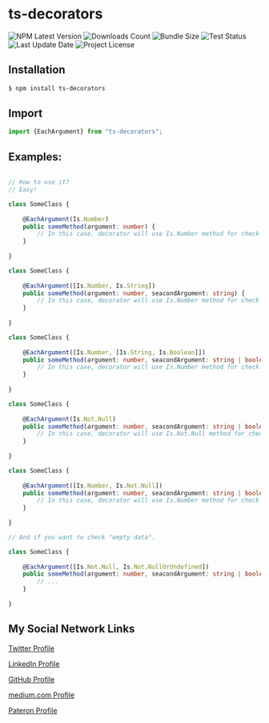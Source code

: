 # ts-decorators
![NPM Latest Version](https://img.shields.io/npm/v/ts-decorators)
![Downloads Count](https://img.shields.io/npm/dm/ts-decorators.svg)
![Bundle Size](https://packagephobia.now.sh/badge?p=ts-decorators)
![Test Status](https://img.shields.io/travis/karbashevskyi/ts-decorators/main.svg)
![Last Update Date](https://img.shields.io/github/last-commit/karbashevskyi/ts-decorators)
![Project License](https://img.shields.io/github/license/karbashevskyi/ts-decorators)


## Installation

```bash
$ npm install ts-decorators
```

## Import
```typescript
import {EachArgument} from "ts-decorators";
```


## Examples:
```typescript

// How to use it?
// Easy!

class SomeClass {
    
    @EachArgument(Is.Number)
    public someMethod(argument: number) {
        // In this case, decorator will use Is.Number method for check argument.
    }
    
}

class SomeClass {
    
    @EachArgument([Is.Number, Is.String])
    public someMethod(argument: number, seacondArgument: string) {
        // In this case, decorator will use Is.Number method for check argument and Is.String for seacondArgument.
    }
    
}

class SomeClass {
    
    @EachArgument([Is.Number, [Is.String, Is.Boolean]])
    public someMethod(argument: number, seacondArgument: string | boolean) {
        // In this case, decorator will use Is.Number method for check argument and [Is.String, Is.Boolean] for seacondArgument.
    }
    
}

class SomeClass {
    
    @EachArgument(Is.Not.Null)
    public someMethod(argument: number, seacondArgument: string | boolean) {
        // In this case, decorator will use Is.Not.Null method for check all arguments.
    }
    
}

class SomeClass {
    
    @EachArgument([Is.Number, Is.Not.Null])
    public someMethod(argument: number, seacondArgument: string | boolean, thirthArgument: Symbol) {
        // In this case, decorator will use Is.Number method for check argument and will use Is.Not.Null for check all other arguments (without the first one).
    }
    
}

// And if you want to check "empty data".

class SomeClass {
    
    @EachArgument([Is.Not.Null, Is.Not.NullOrUndefined])
    public someMethod(argument: number, seacondArgument: string | boolean) {
        // ...
    }
    
}

```


## My Social Network Links
[Twitter Profile](https://twitter.com/Karbashevskyi)

[LinkedIn Profile](https://www.linkedin.com/in/ivan-karbashevskyi/)

[GitHub Profile](https://github.com/Karbashevskyi)

[medium.com Profile](https://medium.com/@ivankarbashevskyi)

[Pateron Profile](https://www.patreon.com/karbash)
